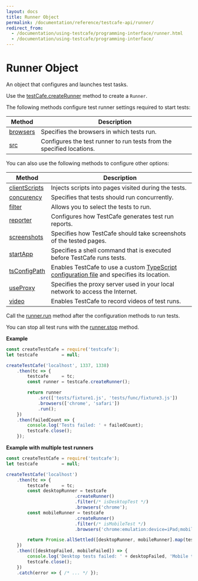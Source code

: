 ```yaml
---
layout: docs
title: Runner Object
permalink: /documentation/reference/testcafe-api/runner/
redirect_from:
  - /documentation/using-testcafe/programming-interface/runner.html
  - /documentation/using-testcafe/programming-interface/
---
```

# Runner Object

An object that configures and launches test tasks.

Use the [testCafe.createRunner](../testcafe/createrunner.md) method to create a `Runner`.

The following methods configure test runner settings required to start tests:

Method                  | Description
----------------------- | ---------------------
[browsers](browsers.md) | Specifies the browsers in which tests run.
[src](src.md)           | Configures the test runner to run tests from the specified locations.

You can also use the following methods to configure other options:

Method                  | Description
----------------------- | ---------------------
[clientScripts](clientscripts.md) | Injects scripts into pages visited during the tests.
[concurency](concurrency.md)      | Specifies that tests should run concurrently.
[filter](filter.md)               | Allows you to select the tests to run.
[reporter](reporter.md)           | Configures how TestCafe generates test run reports.
[screenshots](screenshots.md)     | Specifies how TestCafe should take screenshots of the tested pages.
[startApp](startapp.md)           | Specifies a shell command that is executed before TestCafe runs tests.
[tsConfigPath](tsconfigpath.md)   | Enables TestCafe to use a custom [TypeScript configuration file](../../../guides/concepts/typescript-and-coffeescript.md#customize-compiler-options) and specifies its location.
[useProxy](useproxy.md)           | Specifies the proxy server used in your local network to access the Internet.
[video](video.md)                 | Enables TestCafe to record videos of test runs.

Call the [runner.run](run.md) method after the configuration methods to run tests.

You can stop all test runs with the [runner.stop](stop.md) method.

**Example**

```js
const createTestCafe = require('testcafe');
let testcafe         = null;

createTestCafe('localhost', 1337, 1338)
    .then(tc => {
        testcafe     = tc;
        const runner = testcafe.createRunner();

        return runner
            .src(['tests/fixture1.js', 'tests/func/fixture3.js'])
            .browsers(['chrome', 'safari'])
            .run();
    })
    .then(failedCount => {
        console.log('Tests failed: ' + failedCount);
        testcafe.close();
    });
```

**Example with multiple test runners**

```js
const createTestCafe = require('testcafe');
let testcafe         = null;

createTestCafe('localhost')
    .then(tc => {
        testcafe     = tc;
        const desktopRunner = testcafe
                          .createRunner()
                          .filter(/* isDesktopTest */)
                          .browsers('chrome');
        const mobileRunner = testcafe
                          .createRunner()
                          .filter(/* isMobileTest */)
                          .browsers('chrome:emulation:device=iPad;mobile=true;touch=true');

        return Promise.allSettled([desktopRunner, mobileRunner].map(testRunner => testRunner.run())); // Promise.allSettled requires Node >= 12.10.0
    })
    .then(([desktopFailed, mobileFailed]) => {
        console.log('Desktop tests failed: ' + desktopFailed, 'Mobile tests failed: ' + mobileFailed);
        testcafe.close();
    })
    .catch(error => { /* ... */ });
```
